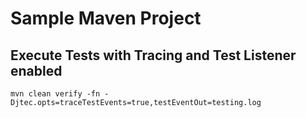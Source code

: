 # Sample Maven Project

## Execute Tests with Tracing and Test Listener enabled

```shell
mvn clean verify -fn -Djtec.opts=traceTestEvents=true,testEventOut=testing.log
``` 

